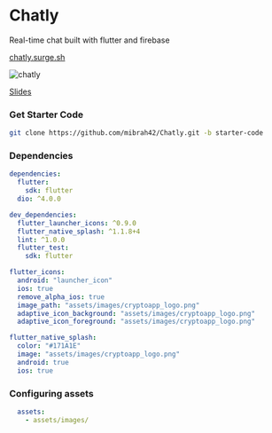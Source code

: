 # Chatly

Real-time chat built with flutter and firebase

[chatly.surge.sh](https://chatly.surge.sh/)

![chatly](https://user-images.githubusercontent.com/26859947/121124061-49da7a00-c7f2-11eb-9d9a-7faac9555bf6.png)

[Slides](https://drive.google.com/file/d/1recG6vNjwrzPPotXuPLeawQU823KGiqP/view?usp=sharing)

### Get Starter Code

```bash
git clone https://github.com/mibrah42/Chatly.git -b starter-code
```

### Dependencies

```yaml
dependencies:
  flutter:
    sdk: flutter
  dio: ^4.0.0

dev_dependencies:
  flutter_launcher_icons: ^0.9.0
  flutter_native_splash: ^1.1.8+4
  lint: ^1.0.0
  flutter_test:
    sdk: flutter

flutter_icons:
  android: "launcher_icon"
  ios: true
  remove_alpha_ios: true
  image_path: "assets/images/cryptoapp_logo.png"
  adaptive_icon_background: "assets/images/cryptoapp_logo.png"
  adaptive_icon_foreground: "assets/images/cryptoapp_logo.png"

flutter_native_splash:
  color: "#171A1E"
  image: "assets/images/cryptoapp_logo.png"
  android: true
  ios: true
```

### Configuring assets

```yaml
  assets:
    - assets/images/
```
